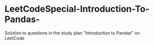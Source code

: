 # LeetCodeSpecial-Introduction-To-Pandas-
Solution to questions in the study plan "Introduction to Pandas" on LeetCode
